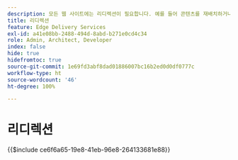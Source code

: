 ```yaml
---
description: 모든 웹 사이트에는 리디렉션이 필요합니다. 예를 들어 콘텐츠를 재배치하거나 삭제하는 경우에도 사용자가 해당 콘텐츠 또는 차선책을 계속 찾을 수 있기를 원합니다. 콘텐츠 삭제에 대한 자세한 내용은 콘텐츠 작성 및 게시 문서를 참조하십시오.
title: 리디렉션
feature: Edge Delivery Services
exl-id: a41e08bb-2488-494d-8abd-b271e0cd4c34
role: Admin, Architect, Developer
index: false
hide: true
hidefromtoc: true
source-git-commit: 1e69fd3abf8dad01886007bc16b2ed0d0df0777c
workflow-type: ht
source-wordcount: '46'
ht-degree: 100%

---
```


# 리디렉션

{{$include ce6f6a65-19e8-41eb-96e8-264133681e88}}

